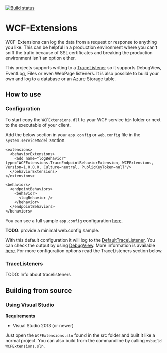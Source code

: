 [![Build status](https://ci.appveyor.com/api/projects/status/2g6eugjo5v6ierau?svg=true)](https://ci.appveyor.com/project/DickvdBrink/wcf-extensions)

# WCF-Extensions

WCF-Extensions can log the data from a request or response to anything you like. This can be helpful in a production environment where you can't sniff the trafic because of SSL certificates and breaking the production environment isn't an option either.

This projects supports writing to a [TraceListener](https://msdn.microsoft.com/en-us/library/system.diagnostics.tracelistener(v=vs.110).aspx) so it supports DebugView, EventLog, Files or even WebPage listeners. It is also possible to build your own and log to a database or an Azure Storage table.

## How to use

### Configuration

To start copy the `WCFExtensions.dll` to your WCF service `bin` folder or next to the executable of your client.

Add the below section in your `app.config` or `web.config` file in the `system.serviceModel` section.

    <extensions>
      <behaviorExtensions>
        <add name="logBehavior" type="WCFExtensions.TraceEndpointBehaviorExtension, WCFExtensions, Version=1.0.0.0, Culture=neutral, PublicKeyToken=null"/>
      </behaviorExtensions>
    </extensions>

    <behaviors>
      <endpointBehaviors>
        <behavior>
          <logBehavior />
        </behavior>
      </endpointBehaviors>
    </behaviors>

You can see a full sample `app.config` configuration [here](sample-configuration/App.config).

**TODO**: provide a minimal web.config sample.

With this default configuration it will log to the [DefaultTraceListener](https://msdn.microsoft.com/en-us/library/system.diagnostics.defaulttracelistener(v=vs.110).aspx). You can check the output by using [DebugView](https://technet.microsoft.com/en-us/library/bb896647.aspx). More information is available [here](http://dickvdbrink.github.io/c%23/2015/01/09/CSharp-Logging-using-Trace-and-DebugView.html). For more configuration options read the TraceListeners section below.

### TraceListeners

TODO: Info about tracelisteners

## Building from source

### Using Visual Studio

**Requirements**
 * Visual Studio 2013 (or newer)

Just open the `WCFExtensions.sln` found in the src folder and built it like a normal project. You can also build from the commandline by calling `msbuild WCFExtensions.sln`.
